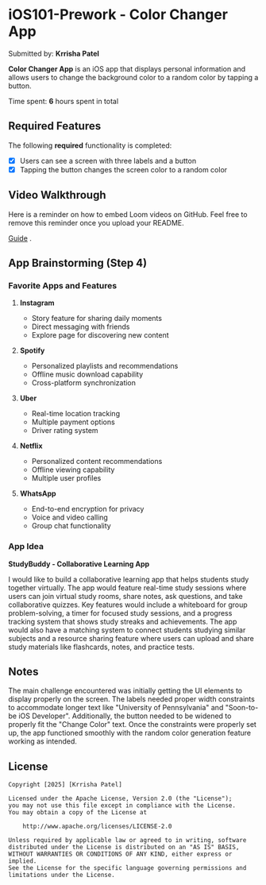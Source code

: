 # iOS101-Prework - Color Changer App

Submitted by: **Krrisha Patel**

**Color Changer App** is an iOS app that displays personal information and allows users to change the background color to a random color by tapping a button.

Time spent: **6** hours spent in total

## Required Features

The following **required** functionality is completed:

- [x] Users can see a screen with three labels and a button
- [x] Tapping the button changes the screen color to a random color
 
## Video Walkthrough

Here is a reminder on how to embed Loom videos on GitHub. Feel free to remove this reminder once you upload your README. 

[Guide](https://www.youtube.com/watch?v=GA92eKlYio4) .

## App Brainstorming (Step 4)

### Favorite Apps and Features

1. **Instagram**
   - Story feature for sharing daily moments
   - Direct messaging with friends
   - Explore page for discovering new content

2. **Spotify**
   - Personalized playlists and recommendations
   - Offline music download capability
   - Cross-platform synchronization

3. **Uber**
   - Real-time location tracking
   - Multiple payment options
   - Driver rating system

4. **Netflix**
   - Personalized content recommendations
   - Offline viewing capability
   - Multiple user profiles

5. **WhatsApp**
   - End-to-end encryption for privacy
   - Voice and video calling
   - Group chat functionality

### App Idea

**StudyBuddy - Collaborative Learning App**

I would like to build a collaborative learning app that helps students study together virtually. The app would feature real-time study sessions where users can join virtual study rooms, share notes, ask questions, and take collaborative quizzes. Key features would include a whiteboard for group problem-solving, a timer for focused study sessions, and a progress tracking system that shows study streaks and achievements. The app would also have a matching system to connect students studying similar subjects and a resource sharing feature where users can upload and share study materials like flashcards, notes, and practice tests.

## Notes

The main challenge encountered was initially getting the UI elements to display properly on the screen. The labels needed proper width constraints to accommodate longer text like "University of Pennsylvania" and "Soon-to-be iOS Developer". Additionally, the button needed to be widened to properly fit the "Change Color" text. Once the constraints were properly set up, the app functioned smoothly with the random color generation feature working as intended.

## License

    Copyright [2025] [Krrisha Patel]

    Licensed under the Apache License, Version 2.0 (the "License");
    you may not use this file except in compliance with the License.
    You may obtain a copy of the License at

        http://www.apache.org/licenses/LICENSE-2.0

    Unless required by applicable law or agreed to in writing, software
    distributed under the License is distributed on an "AS IS" BASIS,
    WITHOUT WARRANTIES OR CONDITIONS OF ANY KIND, either express or implied.
    See the License for the specific language governing permissions and
    limitations under the License. 

